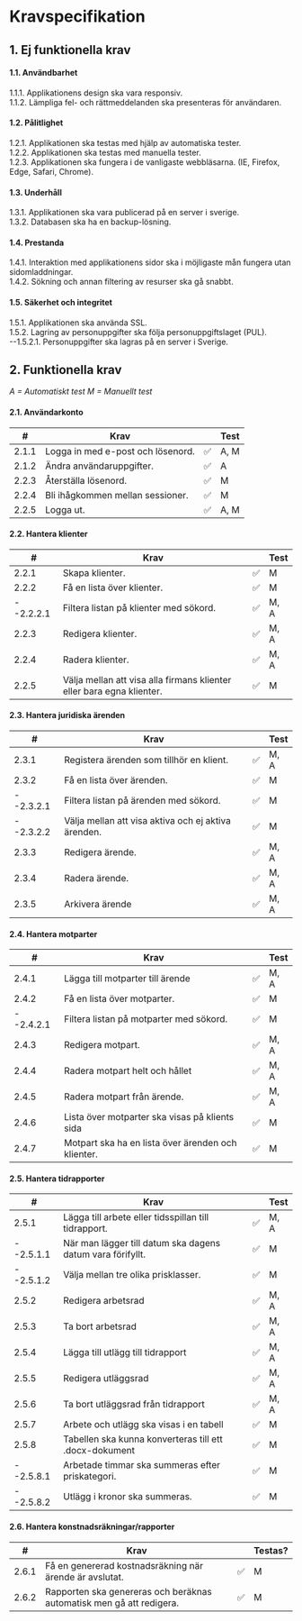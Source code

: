 # Kravspecifikation

## 1. Ej funktionella krav
#### 1.1. Användbarhet
1.1.1. Applikationens design ska vara responsiv. </br>
1.1.2. Lämpliga fel- och rättmeddelanden ska presenteras för användaren. </br>

#### 1.2. Pålitlighet
1.2.1. Applikationen ska testas med hjälp av automatiska tester. </br>
1.2.2. Applikationen ska testas med manuella tester. </br>
1.2.3. Applikationen ska fungera i de vanligaste webbläsarna. (IE, Firefox, Edge, Safari, Chrome). </br>

#### 1.3. Underhåll
1.3.1. Applikationen ska vara publicerad på en server i sverige. </br>
1.3.2. Databasen ska ha en backup-lösning. </br>

#### 1.4. Prestanda
1.4.1. Interaktion med applikationens sidor ska i möjligaste mån fungera utan sidomladdningar. </br>
1.4.2. Sökning och annan filtering av resurser ska gå snabbt. </br>

#### 1.5. Säkerhet och integritet
1.5.1. Applikationen ska använda SSL. </br>
1.5.2. Lagring av personuppgifter ska följa personuppgiftslaget (PUL). </br>
--1.5.2.1. Personuppgifter ska lagras på en server i Sverige. </br>


## 2. Funktionella krav

_A = Automatiskt test_
_M = Manuellt test_

#### 2.1. Användarkonto
|#     |Krav                                    |                    |Test |
|------|----------------------------------------|--------------------|-------|
|2.1.1|Logga in med e-post och lösenord.        |:white_check_mark:  |A, M   |
|2.1.2|Ändra användaruppgifter.                 |:white_check_mark:  |A      |
|2.2.3|Återställa lösenord.                     |:white_check_mark:  |M      |
|2.2.4|Bli ihågkommen mellan sessioner.         |:white_check_mark:  |M      |
|2.2.5|Logga ut.                                |:white_check_mark:  |A, M   |

#### 2.2. Hantera klienter
|#      |Krav                                                                |                   |Test|
|-------|--------------------------------------------------------------------|-------------------|-------|
|2.2.1|Skapa klienter.                                                       |:white_check_mark:  |M     |
|2.2.2|Få en lista över klienter.                                            |:white_check_mark:  |M     |
|--2.2.2.1|Filtera listan på klienter med sökord.                            |:white_check_mark:  |M, A  |
|2.2.3|Redigera klienter.                                                    |:white_check_mark:  |M, A  |
|2.2.4|Radera klienter.                                                      |:white_check_mark:  |M, A  |
|2.2.5|Välja mellan att visa alla firmans klienter eller bara egna klienter. |:white_check_mark:  |M     |

#### 2.3. Hantera juridiska ärenden
|#     |Krav                                                  |                    |Test  |
|-----|-------------------------------------------------------|--------------------|------|
|2.3.1|Registera ärenden som tillhör en klient.               |:white_check_mark:  |M, A  |
|2.3.2|Få en lista över ärenden.                              |:white_check_mark:  |M     |
|--2.3.2.1|Filtera listan på ärenden med sökord.              |:white_check_mark:  |M     |
|--2.3.2.2|Välja mellan att visa aktiva och ej aktiva ärenden.|:white_check_mark:  |M     |
|2.3.3|Redigera ärende.                                       |:white_check_mark:  |M, A  |
|2.3.4|Radera ärende.                                         |:white_check_mark:  |M, A  |
|2.3.5|Arkivera ärende                                         |:white_check_mark: |M, A  |

#### 2.4. Hantera motparter
|#     |Krav                                                  |                    |Test  |
|-----|-------------------------------------------------------|--------------------|------|
|2.4.1|Lägga till motparter till ärende                       |:white_check_mark:  |M, A  |
|2.4.2|Få en lista över motparter.                            |:white_check_mark:  |M     |
|--2.4.2.1|Filtera listan på motparter med sökord.            |:white_check_mark:  |M     |
|2.4.3|Redigera motpart.                                      |:white_check_mark:  |M, A  |
|2.4.4|Radera motpart helt och hållet                         |:white_check_mark:  |M, A  |
|2.4.5|Radera motpart från ärende.                            |:white_check_mark:  |M, A  |
|2.4.6|Lista över motparter ska visas på klients sida         |:white_check_mark:  |M     |
|2.4.7|Motpart ska ha en lista över ärenden och klienter.     |:white_check_mark:  |M     |

#### 2.5. Hantera tidrapporter
|#     |Krav                                                                                    |                  |Test |
|------|----------------------------------------------------------------------------------------|------------------|-----|
|2.5.1|Lägga till arbete eller tidsspillan till tidrapport.                                     |:white_check_mark:|M, A |
|--2.5.1.1|När man lägger till datum ska dagens datum vara förifyllt.                           |:white_check_mark:|M    |
|--2.5.1.2|Välja mellan tre olika prisklasser.                                                  |:white_check_mark:|M    | 
|2.5.2|Redigera arbetsrad                                                                       |:white_check_mark:|M, A |
|2.5.3|Ta bort arbetsrad                                                                        |:white_check_mark:|M, A|
|2.5.4|Lägga till utlägg till tidrapport                                                        |:white_check_mark:|M, A|
|2.5.5|Redigera utläggsrad                                                                      |:white_check_mark:|M, A|
|2.5.6|Ta bort utläggsrad från tidrapport                                                       |:white_check_mark:|M, A |
|2.5.7|Arbete och utlägg ska visas i en tabell                                                  |:white_check_mark:|M |
|2.5.8|Tabellen ska kunna konverteras till ett .docx-dokument                                   |:white_check_mark:|M      |
|--2.5.8.1|Arbetade timmar ska summeras efter priskategori.                                     |:white_check_mark:|M      |
|--2.5.8.2|Utlägg i kronor ska summeras.                                                        |:white_check_mark:|M      |

#### 2.6. Hantera konstnadsräkningar/rapporter
|#     |Krav                                                                |                    |Testas?|
|------|--------------------------------------------------------------------|--------------------|------|
|2.6.1 |Få en genererad kostnadsräkning när ärende är avslutat.             |:white_check_mark:|M |
|2.6.2 |Rapporten ska genereras och beräknas automatisk men gå att redigera.|:white_check_mark:|M|


